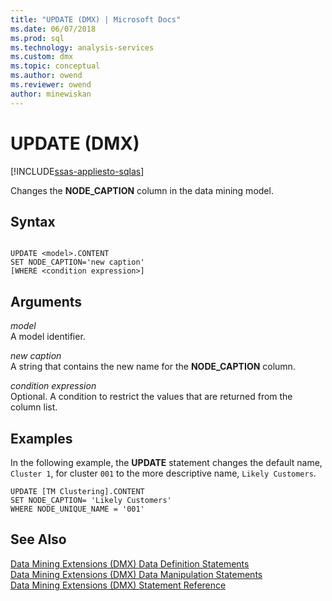 ```yaml
---
title: "UPDATE (DMX) | Microsoft Docs"
ms.date: 06/07/2018
ms.prod: sql
ms.technology: analysis-services
ms.custom: dmx
ms.topic: conceptual
ms.author: owend
ms.reviewer: owend
author: minewiskan
---
```

# UPDATE (DMX)
[!INCLUDE[ssas-appliesto-sqlas](../includes/ssas-appliesto-sqlas.md)]

  Changes the **NODE_CAPTION** column in the data mining model.  
  
## Syntax  
  
```  
  
UPDATE <model>.CONTENT  
SET NODE_CAPTION='new caption'  
[WHERE <condition expression>]  
```  
  
## Arguments  
 *model*  
 A model identifier.  
  
 *new caption*  
 A string that contains the new name for the **NODE_CAPTION** column.  
  
 *condition expression*  
 Optional. A condition to restrict the values that are returned from the column list.  
  
## Examples  
 In the following example, the **UPDATE** statement changes the default name, `Cluster 1`, for cluster `001` to the more descriptive name, `Likely Customers`.  
  
```  
UPDATE [TM Clustering].CONTENT  
SET NODE_CAPTION= 'Likely Customers'  
WHERE NODE_UNIQUE_NAME = '001'  
```  
  
## See Also  
 [Data Mining Extensions &#40;DMX&#41; Data Definition Statements](../dmx/dmx-statements-data-definition.md)   
 [Data Mining Extensions &#40;DMX&#41; Data Manipulation Statements](../dmx/dmx-statements-data-manipulation.md)   
 [Data Mining Extensions &#40;DMX&#41; Statement Reference](../dmx/data-mining-extensions-dmx-statements.md)  
  
  
